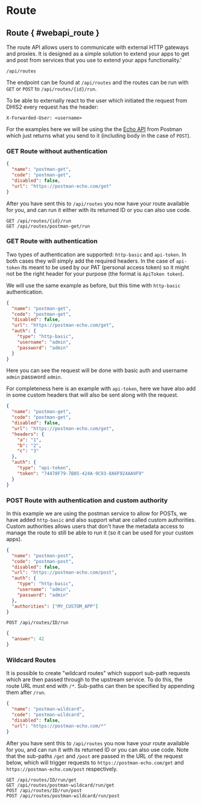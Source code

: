 # Route

## Route { #webapi_route }

The route API allows users to communicate with external HTTP gateways and proxies. It is designed as a simple solution to extend your apps to get and post from services that you use to extend your apps functionality.'

```
/api/routes
```

The endpoint can be found at `/api/routes` and the routes can be run with `GET` or `POST` to `/api/routes/{id}/run`.

To be able to externally react to the user which initiated the request from DHIS2 every request has the header:

```properties
X-Forwarded-User: <username>
```

For the examples here we will be using the the [Echo API](https://learning.postman.com/docs/developer/echo-api/) from Postman which just returns what you send to it (including body in the case of `POST`).

### GET Route without authentication

```json
{
  "name": "postman-get",
  "code": "postman-get",
  "disabled": false,
  "url": "https://postman-echo.com/get"
}
```

After you have sent this to `/api/routes` you now have your route available for you, and can run it either with its returned ID or you can also use code.

```
GET /api/routes/{id}/run
GET /api/routes/postman-get/run
```

### GET Route with authentication

Two types of authentication are supported: `http-basic` and `api-token`. In both cases they will simply add the required headers. In the case of `api-token` its meant to be used by our PAT (personal access token) so it might not be the right header for your purpose (the format is `ApiToken token`).

We will use the same example as before, but this time with `http-basic` authentication.

```json
{
  "name": "postman-get",
  "code": "postman-get",
  "disabled": false,
  "url": "https://postman-echo.com/get",
  "auth": {
    "type": "http-basic",
    "username": "admin",
    "password": "admin"
  }
}
```

Here you can see the request will be done with basic auth and username `admin` password `admin`.

For completeness here is an example with `api-token`, here we have also add in some custom headers that will also be sent along with the request.

```json
{
  "name": "postman-get",
  "code": "postman-get",
  "disabled": false,
  "url": "https://postman-echo.com/get",
  "headers": {
    "a": "1",
    "b": "2",
    "c": "3"
  },
  "auth": {
    "type": "api-token",
    "token": "74478F79-7B85-424A-9C93-8A6F924AA9F9"
  }
}
```

### POST Route with authentication and custom authority

In this example we are using the postman service to allow for POSTs, we have added `http-basic` and also support what are called custom authorities.
Custom authorities allows users that don't have the metadata access to manage the route to still be able to run it (so it can be used for your custom apps).

```json
{
  "name": "postman-post",
  "code": "postman-post",
  "disabled": false,
  "url": "https://postman-echo.com/post",
  "auth": {
    "type": "http-basic",
    "username": "admin",
    "password": "admin"
  },
  "authorities": ["MY_CUSTOM_APP"]
}
```

```
POST /api/routes/ID/run
```

```json      
{
  "answer": 42
}
```

### Wildcard Routes

It is possible to create "wildcard routes" which support sub-path requests which are then passed through to the upstream service. To do this, the route URL must end with `/*`.  Sub-paths can then be specified by appending them after `/run`.

```json
{
  "name": "postman-wildcard",
  "code": "postman-wildcard",
  "disabled": false,
  "url": "https://postman-echo.com/*"
}
```

After you have sent this to `/api/routes` you now have your route available for you, and can run it with its returned ID or you can also use code. Note that the sub-paths `/get` and `/post` are passed in the URL of the request below, which will trigger requests to `https://postman-echo.com/get` and `https://postman-echo.com/post` respectively.

```
GET /api/routes/ID/run/get
GET /api/routes/postman-wildcard/run/get
POST /api/routes/ID/run/post
POST /api/routes/postman-wildcard/run/post
```

